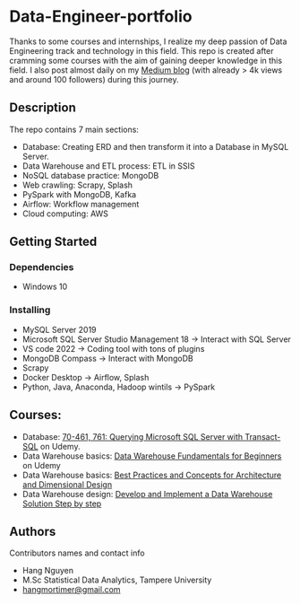 # Data-Engineer-portfolio

Thanks to some courses and internships, I realize my deep passion of Data Engineering track and technology in this field.
This repo is created after cramming some courses with the aim of gaining deeper knowledge in this field.
I also post almost daily on my [Medium blog](https://hangmortimer.medium.com/) (with already > 4k views and around 100 followers) during this journey. 

## Description

The repo contains 7 main sections:
- Database: Creating ERD and then  transform it into a Database in MySQL Server.
- Data Warehouse and ETL process: ETL in SSIS
- NoSQL database practice: MongoDB
- Web crawling: Scrapy, Splash
- PySpark with MongoDB, Kafka
- Airflow: Workflow management
- Cloud computing: AWS

## Getting Started

### Dependencies

* Windows 10

### Installing

* MySQL Server 2019
* Microsoft SQL Server Studio Management 18 -> Interact with SQL Server
* VS code 2022 -> Coding tool with tons of plugins
* MongoDB Compass -> Interact with MongoDB
* Scrapy 
* Docker Desktop -> Airflow, Splash
* Python, Java, Anaconda, Hadoop wintils -> PySpark

## Courses:
- Database:  [70-461, 761: Querying Microsoft SQL Server with Transact-SQL](https://funix.udemy.com/course-dashboard-redirect/?course_id=555384) on Udemy.
- Data Warehouse basics: [Data Warehouse Fundamentals for Beginners](https://funix.udemy.com/course/data-warehouse-fundamentals-for-beginners/learn/lecture/17728284?start=120#content) on Udemy
- Data Warehouse basics: [Best Practices and Concepts for Architecture and Dimensional Design](https://funix.udemy.com/course/data-warehouse-developer-sql-serveretlssisssasssrst-sql/learn/lecture/25518478#overview)
- Data Warehouse design: [Develop and Implement a Data Warehouse Solution Step by step](https://funix.udemy.com/course/data-warehouse-developer-sql-serveretlssisssasssrst-sql/learn/lecture/25518478#overview)

## Authors

Contributors names and contact info

* Hang Nguyen 
* M.Sc Statistical Data Analytics, Tampere University
* hangmortimer@gmail.com


